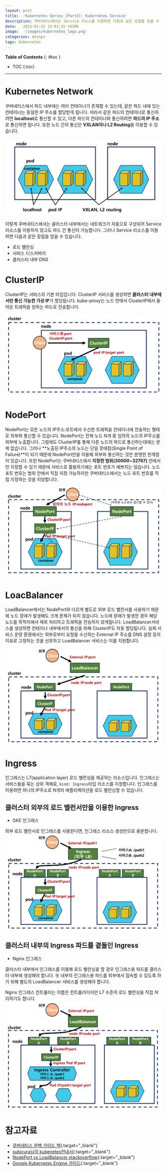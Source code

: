 ```yaml
---
layout: post
title:  'Kubernetes Series [Part3]: Kubernetes Service'
description: 쿠버네티스에서는 Service 리소스를 이용하면 다음과 같은 장점을 얻을 수 있습니다. 
date:   2022-01-23 15:01:35 +0300
image:  '/images/kubernetes_logo.png'
categories: devops
tags: Kubernetes
---
```


**Table of Contents**
{: #toc }
*  TOC
{:toc}

---

# Kubernetes Network  
쿠버네티스에서 파드 내부에는 여러 컨테이너가 존재할 수 있는데, 같은 파드 내에 있는 컨테이너는 동일한 IP 주소를 할당받게 됩니다. 따라서 같은 파드의 컨테이너로 통신하려면 **localhost**로 통신할 수 있고, 다른 파드의 컨테이너와 통신하려면 **파드의 IP 주소**로 통신하면 됩니다. 또한 노드 간의 통신은 **VXLAN이나 L2 Routing**을 이용할 수 있습니다.   

![](../../images/kube_25.png)  

이렇게 쿠버네티스에서는 클러스터 내부에서는 네트워크가 자동으로 구성되어 Service 리소스를 이용하지 않고도 파드 간 통신이 가능합니다. 그러나 Service 리소스를 이용하면 다음과 같은 장점을 얻을 수 있습니다.  

- 로드 밸런싱
- 서비스 디스커버리
- 클러스터 내부 DNS  

# ClusterIP
ClusterIP는 서비스의 기본 타입입니다. ClusterIP 서비스를 생성하면 **클러스터 내부에서만 통신 가능한 가상 IP**가 할당됩니다. kube-proxy는 노드 안에서 ClusterIP에서 들어온 트래픽을 원하는 파드로 전송합니다.  

![](../../images/kube_26.png)

# NodePort  
NodePort는 모든 노드의 IP주소:포트에서 수신한 트래픽을 컨테이너에 전송하는 형태로 외부와 통신할 수 있습니다. NodePort는 전체 노드 N개 중 임의의 노드의 IP주소를 외부에 노출합니다. 그럼에도 ClusterIP를 통해 다른 노드의 파드로 통신하는데에는 문제 없습니다. 그러나 **노출된 IP주소의 노드는 단일 장애점(Single Point of Failure)**이 되기 때문에 NodePort만을 이용해 외부와 통신하는 것은 분명한 한계점이 있습니다. 또한 NodePort는 쿠버네티스에서 **지정한 범위(30000~32767)** 안에서만 지정할 수 있기 때문에 서비스로 활용하기에는 포트 번호가 예쁘지는 않습니다. 노드 포트 번호는 범위 안에서 직접 지정 가능하지만 쿠버네티스에서는 노드 포트 번호를 직접 지정하는 것을 지양합니다.  

![](../../images/kube_27.png)
# LoacBalancer  
LoadBalancer에서는 NodePort와 다르게 별도로 외부 로드 밸런서를 사용하기 때문에 노드 장애가 발생해도 크게 문제가 되지 않습니다. 노드에 장애가 발생한 경우 해당 노드를 목적지에서 제외 처리하고 트래픽을 전송하지 않게됩니다. LoadBalancer서비스를 생성하면 컨테이너 내부에서의 통신을 위해 ClusterIP도 자동 할당됩니다. 실제 서비스 운영 환경에서는 외부로부터 요청을 수신하는 External IP 주소를 DNS 설정 등의 이유로 고정하는 것을 선호하고 LoadBalancer 서비스는 이를 지원합니다.  

![](../../images/kube_28.png)
 
# Ingress
인그레스는 L7(application layer) 로드 밸런싱을 제공하는 리소스입니다. 인그레스는 서비스들을 묶는 상위 객체로, `kind: Ingress`타입 리소스를 지정합니다. 인그레스를 이용하면 하나의 IP주소로 N개의 애플리케이션을 로드 밸런싱할 수 있습니다.  
## 클러스터 외부의 로드 밸런서만을 이용한 Ingress
- GKE 인그레스  

외부 로드 밸런서로 인그레스를 사용한다면, 인그레스 리소스 생성만으로 충분합니다.  
![](../../images/kube_29.png)
## 클러스터 내부의 Ingress 파드를 곁들인 Ingress
- Nginx 인그레스  
 
클러스터 내부에서 인그레스를 이용해 로드 밸런싱을 할 경우 인그레스용 파드를 클러스터 내부에 생성해야 합니다. 또 내부의 인그레스용 파드를 외부에서 접속할 수 있도록 하기 위해 별도의 LoadBalancer 서비스를 생성해야 합니다.  

Nginx 인그레스 컨트롤러는 이름은 컨트롤러이지만 L7 수준의 로드 밸런싱을 직접 처리하기도 합니다.  
![](../../images/kube_30.png)

# 참고자료
- [쿠버네티스 완벽 가이드 책](http://www.kyobobook.co.kr/product/detailViewKor.laf?ejkGb=KOR&mallGb=KOR&barcode=9791165216283){:target="_blank"}  
- [subicura님의 kubenetes안내서](https://subicura.com/k8s/guide/){:target="_blank"}
- [NodePort vs LoadBalancer stackoverflow](https://stackoverflow.com/questions/65887993/when-to-choose-loadbalancer-over-nodeport-service-typeor-vice-versa-in-kub){:target="_blank"}  
- [Google Kubernetes Engine 가이드](https://cloud.google.com/kubernetes-engine/docs/concepts/network-overview){:target="_blank"}  